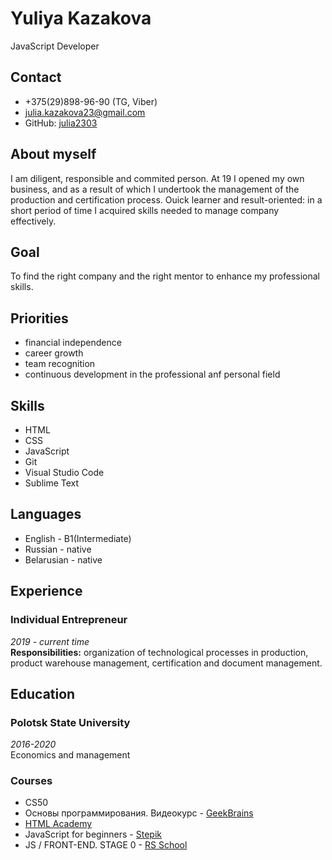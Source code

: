 # Yuliya Kazakova
JavaScript Developer
## Contact
  * +375(29)898-96-90 (TG, Viber)
  * <julia.kazakova23@gmail.com>
  * GitHub: [julia2303](https://github.com/Julia2303)

## About myself
I am diligent, responsible and commited person. At 19 I opened my own business, and as a result of which I undertook the management of the production and certification process. Ouick learner and result-oriented: in a short period of time I acquired skills needed to manage company effectively.
## Goal
To find the right company and the right mentor to enhance my professional skills.
## Priorities
  * financial independence
  * career growth
  * team recognition
  * continuous development in the professional anf personal field

## Skills
  * HTML
  * CSS
  * JavaScript
  * Git
  * Visual Studio Code
  * Sublime Text

## Languages
  * English - B1(Intermediate)
  * Russian - native
  * Belarusian - native
  
## Experience
### Individual Entrepreneur
*2019 - current time*  
**Responsibilities:** organization of technological processes in production, product warehouse management, certification and document management. 

## Education
### Polotsk State University  
*2016-2020*    
Economics and management  
  
### Courses 
* CS50  
* Основы программирования. Видеокурс - [GeekBrains](https://gb.ru/courses/754)  
* [HTML Academy](https://htmlacademy.ru/courses)  
* JavaScript for beginners - [Stepik](https://stepik.org/course/2223/syllabus?auth=registration)  
* JS / FRONT-END. STAGE 0 - [RS School](https://rs.school/js-stage0/)